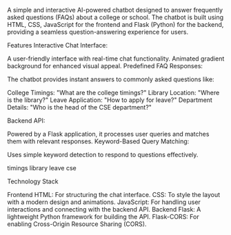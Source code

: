 A simple and interactive AI-powered chatbot designed to answer frequently asked questions (FAQs) about a college or school. The chatbot is built using HTML, CSS, JavaScript for the frontend and Flask (Python) for the backend, providing a seamless question-answering experience for users.

Features
Interactive Chat Interface:

A user-friendly interface with real-time chat functionality.
Animated gradient background for enhanced visual appeal.
Predefined FAQ Responses:

The chatbot provides instant answers to commonly asked questions like:

College Timings: "What are the college timings?"
Library Location: "Where is the library?"
Leave Application: "How to apply for leave?"
Department Details: "Who is the head of the CSE department?"

Backend API:

Powered by a Flask application, it processes user queries and matches them with relevant responses.
Keyword-Based Query Matching:

Uses simple keyword detection to respond to questions effectively.

timings
library
leave
cse

Technology Stack

Frontend
HTML: For structuring the chat interface.
CSS: To style the layout with a modern design and animations.
JavaScript: For handling user interactions and connecting with the backend API.
Backend
Flask: A lightweight Python framework for building the API.
Flask-CORS: For enabling Cross-Origin Resource Sharing (CORS).
